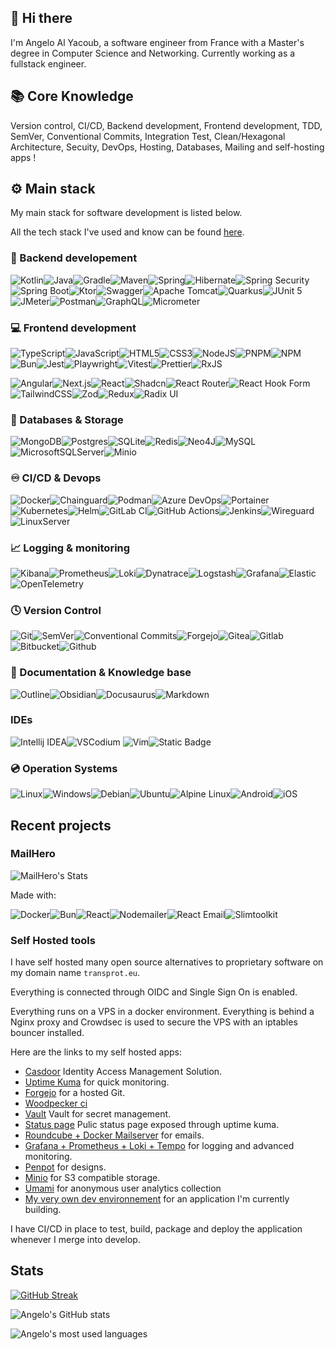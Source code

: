 ## 👋 Hi there
I'm Angelo Al Yacoub, a software engineer from France with a Master's degree in Computer Science and Networking.
Currently working as a fullstack engineer.

## 📚 Core Knowledge

Version control, CI/CD, Backend development, Frontend development, TDD, SemVer, Conventional Commits, Integration Test, Clean/Hexagonal Architecture, Secuity, DevOps, Hosting, Databases, Mailing and self-hosting apps !

## ⚙️ Main stack
My main stack for software development is listed below.

All the tech stack I've used and know can be found [here](./tech_stack.md).

### 🚀 Backend developement
![Kotlin](https://img.shields.io/badge/Kotlin-%237F52FF?style=for-the-badge&logo=kotlin&logoColor=FFFFFF&link=https%3A%2F%2Fkotlinlang.org%2F)![Java](https://img.shields.io/badge/Java-%23000000?style=for-the-badge&logo=openjdk&logoColor=FFFFFF&link=https%3A%2F%2Fwww.oracle.com%2Fjava%2Ftechnologies%2F)![Gradle](https://img.shields.io/badge/Gradle-%2302303A?style=for-the-badge&logo=gradle&logoColor=FFFFFF&link=https%3A%2F%2Fgradle.org%2F)![Maven](https://img.shields.io/badge/Maven-%23C71A36?style=for-the-badge&logo=apachemaven&logoColor=FFFFFF&link=https%3A%2F%2Fmaven.apache.org%2F)![Spring](https://img.shields.io/badge/Spring-%236DB33F?style=for-the-badge&logo=spring&logoColor=FFFFFF&link=https%3A%2F%2Fspring.io%2F)![Hibernate](https://img.shields.io/badge/Hibernate-%2359666C?style=for-the-badge&logo=hibernate&logoColor=FFFFFF&link=https%3A%2F%2Fhibernate.org%2F)![Spring Security](https://img.shields.io/badge/Spring%20Security-%236DB33F?style=for-the-badge&logo=springsecurity&logoColor=FFFFFF&link=https%3A%2F%2Fspring.io%2Fprojects%2Fspring-security)![Spring Boot](https://img.shields.io/badge/Spring%20Boot-%236DB33F?style=for-the-badge&logo=springboot&logoColor=FFFFFF&link=https%3A%2F%2Fspring.io%2Fprojects%2Fspring-boot)![Ktor](https://img.shields.io/badge/Ktor-%23087CFA?style=for-the-badge&logo=ktor&logoColor=FFFFFF&link=https%3A%2F%2Fktor.io%2F)![Swagger](https://img.shields.io/badge/Swagger-%2385EA2D?style=for-the-badge&logo=swagger&logoColor=000000&link=https%3A%2F%2Fswagger.io%2F)![Apache Tomcat](https://img.shields.io/badge/Apache%20Tomcat-%23F8DC75?style=for-the-badge&logo=apachetomcat&logoColor=000000&link=https%3A%2F%2Ftomcat.apache.org%2F)![Quarkus](https://img.shields.io/badge/Quarkus-%234695EB?style=for-the-badge&logo=quarkus&logoColor=FFFFFF&link=https%3A%2F%2Fquarkus.io%2F)![JUnit 5](https://img.shields.io/badge/Junit5-%2325A162?style=for-the-badge&logo=Junit5&logoColor=FFFFFF&link=https%3A%2F%2Fjunit.org%2Fjunit5%2F)![JMeter](https://img.shields.io/badge/JMeter-%23D22128?style=for-the-badge&logo=apachejmeter&logoColor=FFFFFF&logoSize=auto&link=https%3A%2F%2Fjmeter.apache.org%2F)![Postman](https://img.shields.io/badge/Postman-%23FF6C37?style=for-the-badge&logo=postman&logoColor=FFFFFF&logoSize=auto&link=https%3A%2F%2Fwww.postman.com%2F)![GraphQL](https://img.shields.io/badge/Graphql-%23E10098?style=for-the-badge&logo=graphql&logoColor=FFFFFF&logoSize=auto&link=https%3A%2F%2Fgraphql.org%2F)![Micrometer](https://img.shields.io/badge/Micrometer-%2349BDA5?style=for-the-badge&logoColor=FFFFFF&link=https%3A%2F%2Fmicrometer.io%2F)

### 💻 Frontend development
![TypeScript](https://img.shields.io/badge/Typescript-%233178C6?style=for-the-badge&logo=typescript&logoColor=FFFFFF&logoSize=auto&link=https%3A%2F%2Fwww.typescriptlang.org%2F)![JavaScript](https://img.shields.io/badge/Javascript-%23F7DF1E?style=for-the-badge&logo=javascript&logoColor=000000&logoSize=auto&link=https%3A%2F%2Fdeveloper.mozilla.org%2Fdocs%2FWeb%2FJavaScript)![HTML5](https://img.shields.io/badge/html5-%23E34F26.svg?style=for-the-badge&logo=html5&logoColor=white)![CSS3](https://img.shields.io/badge/css3-%231572B6.svg?style=for-the-badge&logo=css3&logoColor=white)![NodeJS](https://img.shields.io/badge/node.js-6DA55F?style=for-the-badge&logo=node.js&logoColor=white)![PNPM](https://img.shields.io/badge/pnpm-%234a4a4a.svg?style=for-the-badge&logo=pnpm&logoColor=f69220)![NPM](https://img.shields.io/badge/NPM-%23CB3837.svg?style=for-the-badge&logo=npm&logoColor=white)![Bun](https://img.shields.io/badge/Bun-%23000000?style=for-the-badge&logo=bun&logoColor=FFFFFF&link=https%3A%2F%2Fbun.sh%2F)![Jest](https://img.shields.io/badge/-jest-%23C21325?style=for-the-badge&logo=jest&logoColor=white)![Playwright](https://img.shields.io/badge/-playwright-%232EAD33?style=for-the-badge&logo=playwright&logoColor=white)![Vitest](https://img.shields.io/badge/-Vitest-252529?style=for-the-badge&logo=vitest&logoColor=FCC72B)![Prettier](https://img.shields.io/badge/prettier-192a32?style=for-the-badge&logo=prettier&logoColor=dc524a)![RxJS](https://img.shields.io/badge/rxjs-%23B7178C.svg?style=for-the-badge&logo=reactivex&logoColor=white)

![Angular](https://img.shields.io/badge/angular-%23DD0031.svg?style=for-the-badge&logo=angular&logoColor=white)![Next.js](https://img.shields.io/badge/Next.js-%23000000?style=for-the-badge&logo=next.js&logoColor=FFFFFF&link=https%3A%2F%2Fnextjs.org%2F)![React](https://img.shields.io/badge/react-%2320232a.svg?style=for-the-badge&logo=react&logoColor=%2361DAFB)![Shadcn](https://img.shields.io/badge/Shadcn-%23000000?style=for-the-badge&logo=shadcn%2Fui&logoColor=FFFFFF&link=https%3A%2F%2Fui.shadcn.com%2F)![React Router](https://img.shields.io/badge/React_Router-CA4245?style=for-the-badge&logo=react-router&logoColor=white)![React Hook Form](https://img.shields.io/badge/React%20Hook%20Form-%23EC5990.svg?style=for-the-badge&logo=reacthookform&logoColor=white)![TailwindCSS](https://img.shields.io/badge/tailwindcss-%2338B2AC.svg?style=for-the-badge&logo=tailwind-css&logoColor=white)![Zod](https://img.shields.io/badge/zod-%233068b7.svg?style=for-the-badge&logo=zod&logoColor=white)![Redux](https://img.shields.io/badge/redux-%23593d88.svg?style=for-the-badge&logo=redux&logoColor=white)![Radix UI](https://img.shields.io/badge/radix%20ui-161618.svg?style=for-the-badge&logo=radix-ui&logoColor=white)

### 💾 Databases & Storage
![MongoDB](https://img.shields.io/badge/MongoDB-%234ea94b.svg?style=for-the-badge&logo=mongodb&logoColor=white)![Postgres](https://img.shields.io/badge/postgres-%23316192.svg?style=for-the-badge&logo=postgresql&logoColor=white)![SQLite](https://img.shields.io/badge/sqlite-%2307405e.svg?style=for-the-badge&logo=sqlite&logoColor=white)![Redis](https://img.shields.io/badge/redis-%23DD0031.svg?style=for-the-badge&logo=redis&logoColor=white)![Neo4J](https://img.shields.io/badge/Neo4j-008CC1?style=for-the-badge&logo=neo4j&logoColor=white)![MySQL](https://img.shields.io/badge/mysql-4479A1.svg?style=for-the-badge&logo=mysql&logoColor=white)![MicrosoftSQLServer](https://img.shields.io/badge/Microsoft%20SQL%20Server-CC2927?style=for-the-badge&logo=microsoft%20sql%20server&logoColor=white)![Minio](https://img.shields.io/badge/Minio-%23C72E49?style=for-the-badge&logo=minio&logoColor=FFFFFF&link=https%3A%2F%2Fmin.io%2F)


### ♾️ CI/CD & Devops
![Docker](https://img.shields.io/badge/docker-%230db7ed.svg?style=for-the-badge&logo=docker&logoColor=white)![Chainguard](https://img.shields.io/badge/Chainguard-%234445E7?style=for-the-badge&logo=Chainguard&logoColor=FFFFFF&logoSize=auto)![Podman](https://img.shields.io/badge/podman-%23892CA0?style=for-the-badge&logo=podman&logoColor=FFFFFF&logoSize=auto)![Azure DevOps](https://img.shields.io/badge/Azure%20DevOps-%230E86D4.svg?style=for-the-badge&logo=AzureDevOps&logoColor=white)![Portainer](https://img.shields.io/badge/portainer-%2313BEF9.svg?style=for-the-badge&logo=portainer&logoColor=white)![Kubernetes](https://img.shields.io/badge/kubernetes-%23326ce5.svg?style=for-the-badge&logo=kubernetes&logoColor=white)![Helm](https://img.shields.io/badge/helm-%230F1689.svg?style=for-the-badge&logo=helm&logoColor=white)![GitLab CI](https://img.shields.io/badge/gitlab%20ci-%23181717.svg?style=for-the-badge&logo=gitlab&logoColor=white)![GitHub Actions](https://img.shields.io/badge/github%20actions-%232671E5.svg?style=for-the-badge&logo=githubactions&logoColor=white)![Jenkins](https://img.shields.io/badge/jenkins-%232C5263.svg?style=for-the-badge&logo=jenkins&logoColor=white)![Wireguard](https://img.shields.io/badge/wireguard-%2388171A.svg?style=for-the-badge&logo=wireguard&logoColor=white)![LinuxServer](https://img.shields.io/badge/LinuxServer-%23DA3B8A?style=for-the-badge&logo=linuxserver&logoColor=FFFFFF&link=https%3A%2F%2Fwww.linuxserver.io%2F)

### 📈 Logging & monitoring
![Kibana](https://img.shields.io/badge/Kibana-%23005571?style=for-the-badge&logo=kibana&logoColor=FFFFFF&link=https%3A%2F%2Fwww.elastic.co%2Fkibana)![Prometheus](https://img.shields.io/badge/Prometheus-%23E6522C?style=for-the-badge&logo=prometheus&logoColor=FFFFFF&link=https%3A%2F%2Fprometheus.io%2F)![Loki](https://img.shields.io/badge/Loki-%23F46800?style=for-the-badge&logoColor=FFFFFF&link=https%3A%2F%2Fgrafana.com%2Foss%2Floki%2F)![Dynatrace](https://img.shields.io/badge/Dynatrace-%231496FF?style=for-the-badge&logo=dynatrace&logoColor=FFFFFF&link=https%3A%2F%2Fwww.dynatrace.com%2F)![Logstash](https://img.shields.io/badge/Logstash-%23005571?style=for-the-badge&logo=logstash&logoColor=FFFFFF&link=https%3A%2F%2Fwww.elastic.co%2Flogstach)![Grafana](https://img.shields.io/badge/Grafana-%23F46800?style=for-the-badge&logo=grafana&logoColor=FFFFFF&link=https%3A%2F%2Fgrafana.com%2F)![Elastic](https://img.shields.io/badge/Elastic-%23005571?style=for-the-badge&logo=elastic&logoColor=FFFFFF&link=https%3A%2F%2Fwww.elastic.co)![OpenTelemetry](https://img.shields.io/badge/OpenTelemetry-%23000000?style=for-the-badge&logo=opentelemetry&logoColor=FFFFFF&link=https%3A%2F%2Fopentelemetry.io%2F)


### 🕓 Version Control
![Git](https://img.shields.io/badge/Git-%23F05032?style=for-the-badge&logo=git&logoColor=FFFFFF&link=https%3A%2F%2Fgit-scm.com%2F)![SemVer](https://img.shields.io/badge/SemVer-%233F4551?style=for-the-badge&logo=semver&logoColor=FFFFFF&link=https%3A%2F%2Fsemver.org%2F)![Conventional Commits](https://img.shields.io/badge/Conventional%20Commits-%23FE5196?style=for-the-badge&logo=conventionalcommits&logoColor=FFFFFF&link=https%3A%2F%2Fwww.conventionalcommits.org%2F)![Forgejo](https://img.shields.io/badge/Forgejo-%23FB923C?style=for-the-badge&logo=forgejo&logoColor=FFFFFF&link=https%3A%2F%2Fforgejo.org%2F)![Gitea](https://img.shields.io/badge/Gitea-%23609926?style=for-the-badge&logo=gitea&logoColor=FFFFFF&link=https%3A%2F%2Fabout.gitea.com%2F)![Gitlab](https://img.shields.io/badge/Gitlab-%23FC6D26?style=for-the-badge&logo=gitlab&logoColor=FFFFFF&link=https%3A%2F%2Fabout.gitlab.com%2F)![Bitbucket](https://img.shields.io/badge/Bitbucket-%230052CC?style=for-the-badge&logo=bitbucket&logoColor=FFFFFF&link=https%3A%2F%2Fbitbucket.org%2Fproduct%2F)![Github](https://img.shields.io/badge/Github-%23181717?style=for-the-badge&logo=github&logoColor=FFFFFF&link=https%3A%2F%2Fgithub.com)

### 📔 Documentation & Knowledge base
![Outline](https://img.shields.io/badge/Outline-%23000000?style=for-the-badge&logo=outline&logoColor=FFFFFF&link=https%3A%2F%2Fwww.getoutline.com%2F)![Obsidian](https://img.shields.io/badge/Obsidian-%237C3AED?style=for-the-badge&logo=obsidian&logoColor=FFFFFF&link=https%3A%2F%2Fobsidian.md%2F)![Docusaurus](https://img.shields.io/badge/Docusaurus-%233ECC5F?style=for-the-badge&logo=docusaurus&logoColor=FFFFFF&link=https%3A%2F%2Fdocusaurus.io%2F)![Markdown](https://img.shields.io/badge/Markdown-%23000000?style=for-the-badge&logo=markdown&logoColor=FFFFFF&link=https%3A%2F%2Fwikipedia.org%2Fwiki%2FMarkdown)

### IDEs
![Intellij IDEA](https://img.shields.io/badge/Intellij%20IDEA-%23000000?style=for-the-badge&logo=intellijidea&logoColor=FFFFFF&link=https%3A%2F%2Fwww.jetbrains.com%2Fidea%2F)![VSCodium](https://img.shields.io/badge/Vscodium-%232F80ED?style=for-the-badge&logo=vscodium&logoColor=FFFFFF&link=https%3A%2F%2Fvscodium.com%2F)
![Vim](https://img.shields.io/badge/Vim-%23019733?style=for-the-badge&logo=vim&logoColor=FFFFFF&link=https%3A%2F%2Fwww.vim.org%2F)![Static Badge](https://img.shields.io/badge/Neovim-%2357A143?style=for-the-badge&logo=neovim&logoColor=FFFFFF&link=https%3A%2F%2Fneovim.io%2F)

### 💿 Operation Systems
![Linux](https://img.shields.io/badge/Linux-%23FCC624?style=for-the-badge&logo=linux&logoColor=000000&link=https%3A%2F%2Fwikipedia.org%2Fwiki%2FLinux)![Windows](https://img.shields.io/badge/Windows-%2380B3FF?style=for-the-badge&logoColor=FFFFFF&link=https%3A%2F%2Fwww.microsoft.com%2Fwindows%2F)![Debian](https://img.shields.io/badge/Debian-%23A81D33?style=for-the-badge&logo=Debian&logoColor=FFFFFF&link=https%3A%2F%2Fwww.debian.org%2F)![Ubuntu](https://img.shields.io/badge/Ubuntu-%23E95420?style=for-the-badge&logo=Ubuntu&logoColor=FFFFFF&link=https%3A%2F%2Fubuntu.com%2F)![Alpine Linux](https://img.shields.io/badge/Alpine%20linux-%230D597F?style=for-the-badge&logo=alpinelinux&logoColor=FFFFFF&link=https%3A%2F%2Falpinelinux.org%2F)![Android](https://img.shields.io/badge/Android-%233DDC84?style=for-the-badge&logo=android&logoColor=FFFFFF&link=https%3A%2F%2Fwww.android.com%2F)![iOS](https://img.shields.io/badge/iOS-%23000000?style=for-the-badge&logo=ios&logoColor=FFFFFF&link=https%3A%2F%2Fwww.apple.com%2Fios%2F)

## Recent projects

### MailHero
![MailHero's Stats](https://github-readme-stats.vercel.app/api/pin/?username=hadestructhor&repo=MailHero&cache_seconds=86400&theme=material-palenight)

Made with:

![Docker](https://img.shields.io/badge/docker-%230db7ed.svg?style=for-the-badge&logo=docker&logoColor=white)![Bun](https://img.shields.io/badge/Bun-%23000000?style=for-the-badge&logo=bun&logoColor=FFFFFF&link=https%3A%2F%2Fbun.sh%2F)![React](https://img.shields.io/badge/react-%2320232a.svg?style=for-the-badge&logo=react&logoColor=%2361DAFB&link=https%3A%2F%2Freact.dev%2F)![Nodemailer](https://img.shields.io/badge/Nodemailer-%230088CC?style=for-the-badge&logoColor=FFFFFF&logoSize=auto&link=https%3A%2F%2Fwww.nodemailer.com%2F)![React Email](https://img.shields.io/badge/React%20Email-%23000000?style=for-the-badge&logoColor=FFFFFF&logoSize=auto&link=https%3A%2F%2Freact.email%2F)![Slimtoolkit](https://img.shields.io/badge/Slimtoolkit-%2335BDB2?style=for-the-badge&logoColor=FFFFFF&logoSize=auto&link=https%3A%2F%2Fgithub.com%2Fslimtoolkit%2Fslim)

### Self Hosted tools
I have self hosted many open source alternatives to proprietary software on my domain name `transprot.eu`. 

Everything is connected through OIDC and Single Sign On is enabled.

Everything runs on a VPS in a docker environment. Everything is behind a Nginx proxy and Crowdsec is used to secure the VPS with an iptables bouncer installed.

Here are the links to my self hosted apps:
- [Casdoor](https://casdoor.transprot.eu) Identity Access Management Solution.
- [Uptime Kuma](https://uptime.transprot.eu) for quick monitoring.
- [Forgejo](https://forgejo.transprot.eu) for a hosted Git.
- [Woodpecker ci](https://woodpecker.transprot.eu)
- [Vault](https://vault.transprot.eu) Vault for secret management.
- [Status page](https://status.transprot.eu) Pulic status page exposed through uptime kuma.
- [Roundcube + Docker Mailserver](https://email.transprot.eu) for emails.
- [Grafana + Prometheus + Loki + Tempo](https://grafana.transprot.eu) for logging and advanced monitoring.
- [Penpot](https://penpot.transprot.eu) for designs.
- [Minio](https://minio.transprot.eu) for S3 compatible storage.
- [Umami](https://umami.transprot.eu) for anonymous user analytics collection
- [My very own dev environnement](https://dev.transprot.eu) for an application I'm currently building.

I have CI/CD in place to test, build, package and deploy the application whenever I merge into develop.

## Stats
[![GitHub Streak](https://streak-stats.demolab.com/?user=hadestructhor&theme=catppuccin-mocha)](https://git.io/streak-stats)

![Angelo's GitHub stats](https://github-readme-stats.vercel.app/api?username=hadestructhor&show_icons=true&theme=catppuccin_mocha)

![Angelo's most used languages](https://github-readme-stats.vercel.app/api/top-langs/?username=hadestructhor&theme=catppuccin_mocha&hide_border=false&include_all_commits=false&count_private=true&layout=compact)